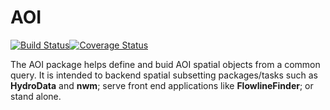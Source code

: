 # AOI

[![Build Status](https://travis-ci.org/mikejohnson51/AOI.svg?branch=master)](https://travis-ci.org/mikejohnson51/AOI)[![Coverage Status](https://coveralls.io/repos/github/mikejohnson51/AOI/badge.svg?branch=master)](https://coveralls.io/github/mikejohnson51/AOI?branch=master)

The AOI package helps define and buid AOI spatial objects from a common query. It is intended to backend spatial subsetting packages/tasks such as **HydroData** and **nwm**; serve front end applications like **FlowlineFinder**; or stand alone.

